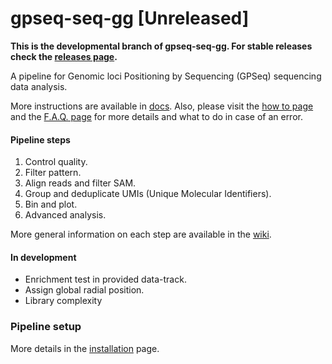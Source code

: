 gpseq-seq-gg \[Unreleased]
===

**This is the developmental branch of gpseq-seq-gg. For stable releases check the [releases page](https://github.com/ggirelli/gpseq-seq-gg/releases/).**

A pipeline for Genomic loci Positioning by Sequencing (GPSeq) sequencing data analysis.

More instructions are available in [docs](docs/). Also, please visit the [how to page](docs/how-to/) and the [F.A.Q. page](docs/faq/) for more details and what to do in case of an error.

#### Pipeline steps

1. Control quality.
2. Filter pattern.
3. Align reads and filter SAM.
4. Group and deduplicate UMIs (Unique Molecular Identifiers).
5. Bin and plot.
6. Advanced analysis.

More general information on each step are available in the [wiki](https://github.com/ggirelli/gpseq-seq-gg/wiki).

#### In development

* Enrichment test in provided data-track.
* Assign global radial position.
* Library complexity

### Pipeline setup

More details in the [installation](./INSTALL.md) page.

